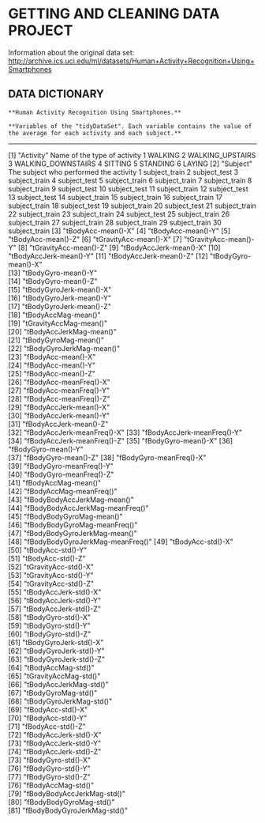 
# GETTING AND CLEANING DATA PROJECT

Information about the original data set:
http://archive.ics.uci.edu/ml/datasets/Human+Activity+Recognition+Using+Smartphones

## DATA DICTIONARY 

```
**Human Activity Recognition Using Smartphones.**

**Variables of the "tidyDataSet". Each variable contains the value of the average for each activity and each subject.**

```

---

[1]    	"Activity" 
            Name of the type of activity
				1 WALKING 
                2 WALKING_UPSTAIRS 
                3 WALKING_DOWNSTAIRS 
                4 SITTING 
                5 STANDING 
                6 LAYING 
[2]		"Subject" 
            The subject who performed the activity
                1	subject_train
                2	subject_test
                3	subject_train
                4	subject_test
                5	subject_train
                6	subject_train
                7	subject_train
                8	subject_train
                9	subject_test
                10	subject_test
                11	subject_train
                12	subject_test
                13	subject_test
                14	subject_train
                15	subject_train
                16	subject_train
                17	subject_train
                18	subject_test
                19	subject_train
                20	subject_test
                21	subject_train
                22	subject_train
                23	subject_train
                24	subject_test
                25	subject_train
                26	subject_train
                27	subject_train
                28	subject_train
                29	subject_train
                30	subject_train
[3]		"tBodyAcc-mean()-X"
[4]		"tBodyAcc-mean()-Y"
[5]		"tBodyAcc-mean()-Z"
[6]		"tGravityAcc-mean()-X"
[7]		"tGravityAcc-mean()-Y"
[8]		"tGravityAcc-mean()-Z"
[9]		"tBodyAccJerk-mean()-X"
[10]	"tBodyAccJerk-mean()-Y"
[11]	"tBodyAccJerk-mean()-Z"
[12]	"tBodyGyro-mean()-X"             
[13]	"tBodyGyro-mean()-Y"              
[14]	"tBodyGyro-mean()-Z"           
[15]	"tBodyGyroJerk-mean()-X"         
[16]	"tBodyGyroJerk-mean()-Y"          
[17]	"tBodyGyroJerk-mean()-Z"          
[18]	"tBodyAccMag-mean()"             
[19]	"tGravityAccMag-mean()"           
[20]	"tBodyAccJerkMag-mean()"          
[21]	"tBodyGyroMag-mean()"            
[22]	"tBodyGyroJerkMag-mean()"         
[23]	"fBodyAcc-mean()-X"               
[24]	"fBodyAcc-mean()-Y"              
[25]	"fBodyAcc-mean()-Z"               
[26]	"fBodyAcc-meanFreq()-X"           
[27]	"fBodyAcc-meanFreq()-Y"          
[28]	"fBodyAcc-meanFreq()-Z"           
[29]	"fBodyAccJerk-mean()-X"           
[30]	"fBodyAccJerk-mean()-Y"          
[31]	"fBodyAccJerk-mean()-Z"           
[32]	"fBodyAccJerk-meanFreq()-X" 
[33]	"fBodyAccJerk-meanFreq()-Y" 
[34]	"fBodyAccJerk-meanFreq()-Z" 
[35]	"fBodyGyro-mean()-X" 
[36]	"fBodyGyro-mean()-Y"             
[37]	"fBodyGyro-mean()-Z" 
[38]	"fBodyGyro-meanFreq()-X"          
[39]	"fBodyGyro-meanFreq()-Y"         
[40]	"fBodyGyro-meanFreq()-Z"  
[41]	"fBodyAccMag-mean()"              
[42]	"fBodyAccMag-meanFreq()"         
[43]	"fBodyBodyAccJerkMag-mean()"      
[44]	"fBodyBodyAccJerkMag-meanFreq()"  
[45]	"fBodyBodyGyroMag-mean()"        
[46]	"fBodyBodyGyroMag-meanFreq()"     
[47]	"fBodyBodyGyroJerkMag-mean()"     
[48]	"fBodyBodyGyroJerkMag-meanFreq()" 
[49]	"tBodyAcc-std()-X"                
[50]	"tBodyAcc-std()-Y"                
[51]	"tBodyAcc-std()-Z"               
[52]	"tGravityAcc-std()-X"             
[53]	"tGravityAcc-std()-Y"             
[54]	"tGravityAcc-std()-Z"            
[55] 	"tBodyAccJerk-std()-X"            
[56]	"tBodyAccJerk-std()-Y"            
[57]	"tBodyAccJerk-std()-Z"           
[58]	"tBodyGyro-std()-X"               
[59]	"tBodyGyro-std()-Y"               
[60]	"tBodyGyro-std()-Z"              
[61]	"tBodyGyroJerk-std()-X"           
[62]	"tBodyGyroJerk-std()-Y"           
[63]	"tBodyGyroJerk-std()-Z"          
[64] 	"tBodyAccMag-std()"               
[65]	"tGravityAccMag-std()"            
[66]	"tBodyAccJerkMag-std()"          
[67] 	"tBodyGyroMag-std()"              
[68]	"tBodyGyroJerkMag-std()"          
[69]	"fBodyAcc-std()-X"               
[70]	"fBodyAcc-std()-Y"                
[71]	"fBodyAcc-std()-Z"                
[72]	"fBodyAccJerk-std()-X"           
[73]	"fBodyAccJerk-std()-Y"            
[74]	"fBodyAccJerk-std()-Z"            
[73]	"fBodyGyro-std()-X"              
[76] 	"fBodyGyro-std()-Y"               
[77]	"fBodyGyro-std()-Z"               
[76]	"fBodyAccMag-std()"              
[79]	"fBodyBodyAccJerkMag-std()"       
[80]	"fBodyBodyGyroMag-std()"          
[81]	"fBodyBodyGyroJerkMag-std()"



